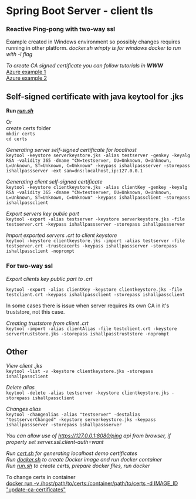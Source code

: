 # Spring Boot Server - client tls
### Reactive Ping-pong with two-way ssl

Example created in Windows environment so possibly changes requires running in other platform.
_docker.sh winpty is for windows docker to run with -i flag_  

_To create CA signed certificate you can follow tutorials in __WWW___  
[Azure example 1](https://docs.microsoft.com/en-us/azure/iot-hub/tutorial-x509-openssl)   
[Azure example 2](https://docs.microsoft.com/en-us/azure/iot-hub/tutorial-x509-scripts)  

## Self-signed certificate with java keytool for .jks

<strong>Run _[run.sh](./run.sh)_</strong>

Or  
create certs folder  
`mkdir certs`  
`cd certs`  

_Generating server self-signed certificate for localhost_  
`keytool -keystore serverkeystore.jks -alias testserver -genkey -keyalg RSA -validity 365 -dname "CN=testserver, OU=Unknown, O=Unknown, L=Unknown, ST=Unknown, C=Unknown" -keypass ishallpassserver -storepass ishallpassserver -ext san=dns:localhost,ip:127.0.0.1`

_Generating client self-signed certificate_  
`keytool -keystore clientkeystore.jks -alias clientKey -genkey -keyalg RSA -validity 365 -dname "CN=testserver, OU=Unknown, O=Unknown, L=Unknown, ST=Unknown, C=Unknown" -keypass ishallpassclient -storepass ishallpassclient`

_Export servers key public part_  
`keytool -export -alias testserver -keystore serverkeystore.jks -file testserver.crt -keypass ishallpassserver -storepass ishallpassserver`

_Import exported servers .crt to client keystore_  
`keytool -keystore clientkeystore.jks -import -alias testserver -file testserver.crt -trustcacerts -keypass ishallpassserver -storepass ishallpassclient -noprompt`

### For two-way ssl
_Export clients key public part to .crt_

`keytool -export -alias clientKey -keystore clientkeystore.jks -file testclient.crt -keypass ishallpassclient -storepass ishallpassclient`

In some cases there is issue when server requires its own CA in it's truststore, not this case.

_Creating truststore from client .crt_  
`keytool -import -alias clientAlias -file testclient.crt -keystore servertruststore.jks -storepass ishallpasstruststore -noprompt`

## Other
_View client .jks_  
`keytool -list -v -keystore clientkeystore.jks -storepass ishallpassclient`

_Delete alias_  
`keytool -delete -alias testserver -keystore clientkeystore.jks -storepass ishallpassclient`

_Changes alias_  
`keytool -changealias -alias "testserver" -destalias "testserverChanged" -keystore serverkeystore.jks -keypass ishallpassserver -storepass ishallpassserver`

_You can allow use of https://127.0.0.1:8080/ping api from browser, if property set server.ssl.client-auth=want_

_Run [cert.sh](./cert.sh) for generating localhost demo certificates_  
_Run [docker.sh](./docker.sh) to create Docker image and run docker container_  
_Run [run.sh](./run.sh) to create certs, prepare docker files, run docker_

To change certs in container   
[docker run -v /host/path/to/certs:/container/path/to/certs -d IMAGE_ID "update-ca-certificates"](https://stackoverflow.com/questions/26028971/docker-container-ssl-certificates)


